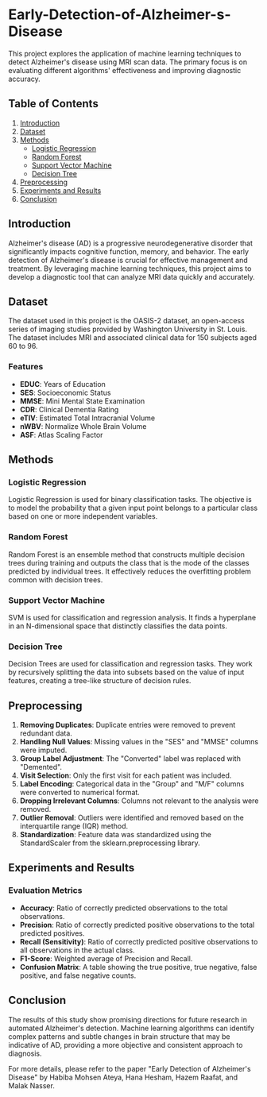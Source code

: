# Early-Detection-of-Alzheimer-s-Disease
This project explores the application of machine learning techniques to detect Alzheimer's disease using MRI scan data. The primary focus is on evaluating different algorithms' effectiveness and improving diagnostic accuracy.

## Table of Contents

1. [Introduction](#introduction)
2. [Dataset](#dataset)
3. [Methods](#methods)
    - [Logistic Regression](#logistic-regression)
    - [Random Forest](#random-forest)
    - [Support Vector Machine](#support-vector-machine)
    - [Decision Tree](#decision-tree)
4. [Preprocessing](#preprocessing)
5. [Experiments and Results](#experiments-and-results)
6. [Conclusion](#conclusion)

## Introduction

Alzheimer's disease (AD) is a progressive neurodegenerative disorder that significantly impacts cognitive function, memory, and behavior. The early detection of Alzheimer's disease is crucial for effective management and treatment. By leveraging machine learning techniques, this project aims to develop a diagnostic tool that can analyze MRI data quickly and accurately.

## Dataset

The dataset used in this project is the OASIS-2 dataset, an open-access series of imaging studies provided by Washington University in St. Louis. The dataset includes MRI and associated clinical data for 150 subjects aged 60 to 96.

### Features

- **EDUC**: Years of Education
- **SES**: Socioeconomic Status
- **MMSE**: Mini Mental State Examination
- **CDR**: Clinical Dementia Rating
- **eTIV**: Estimated Total Intracranial Volume
- **nWBV**: Normalize Whole Brain Volume
- **ASF**: Atlas Scaling Factor

## Methods

### Logistic Regression

Logistic Regression is used for binary classification tasks. The objective is to model the probability that a given input point belongs to a particular class based on one or more independent variables.

### Random Forest

Random Forest is an ensemble method that constructs multiple decision trees during training and outputs the class that is the mode of the classes predicted by individual trees. It effectively reduces the overfitting problem common with decision trees.

### Support Vector Machine

SVM is used for classification and regression analysis. It finds a hyperplane in an N-dimensional space that distinctly classifies the data points.

### Decision Tree

Decision Trees are used for classification and regression tasks. They work by recursively splitting the data into subsets based on the value of input features, creating a tree-like structure of decision rules.

## Preprocessing

1. **Removing Duplicates**: Duplicate entries were removed to prevent redundant data.
2. **Handling Null Values**: Missing values in the "SES" and "MMSE" columns were imputed.
3. **Group Label Adjustment**: The "Converted" label was replaced with "Demented".
4. **Visit Selection**: Only the first visit for each patient was included.
5. **Label Encoding**: Categorical data in the "Group" and "M/F" columns were converted to numerical format.
6. **Dropping Irrelevant Columns**: Columns not relevant to the analysis were removed.
7. **Outlier Removal**: Outliers were identified and removed based on the interquartile range (IQR) method.
8. **Standardization**: Feature data was standardized using the StandardScaler from the sklearn.preprocessing library.

## Experiments and Results

### Evaluation Metrics

- **Accuracy**: Ratio of correctly predicted observations to the total observations.
- **Precision**: Ratio of correctly predicted positive observations to the total predicted positives.
- **Recall (Sensitivity)**: Ratio of correctly predicted positive observations to all observations in the actual class.
- **F1-Score**: Weighted average of Precision and Recall.
- **Confusion Matrix**: A table showing the true positive, true negative, false positive, and false negative counts.

## Conclusion

The results of this study show promising directions for future research in automated Alzheimer's detection. Machine learning algorithms can identify complex patterns and subtle changes in brain structure that may be indicative of AD, providing a more objective and consistent approach to diagnosis.

For more details, please refer to the paper "Early Detection of Alzheimer's Disease" by Habiba Mohsen Ateya, Hana Hesham, Hazem Raafat, and Malak Nasser.
